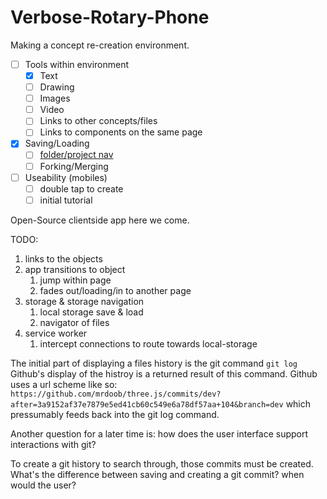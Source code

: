 # Verbose-Rotary-Phone

Making a concept re-creation environment.


- [ ] Tools within environment
  - [x] Text
  - [ ] Drawing
  - [ ] Images
  - [ ] Video
  - [ ] Links to other concepts/files
  - [ ] Links to components on the same page
- [x] Saving/Loading
  - [ ] [folder/project nav](https://svelte.dev/examples#svelte-self)
  - [ ] Forking/Merging
- [ ] Useability (mobiles)
  - [ ] double tap to create
  - [ ] initial tutorial

Open-Source clientside app here we come.

TODO:

 1. links to the objects
 2. app transitions to object
    1. jump within page
    2. fades out/loading/in to another page
1. storage & storage navigation
   1. local storage save & load
   2. navigator of files
2. service worker
   1. intercept connections to route towards local-storage

The initial part of displaying a files history is the git command `git log`
Github's display of the histroy is a returned result of this command.
Github uses a url scheme like so:
`https://github.com/mrdoob/three.js/commits/dev?after=3a9152af37e7879e5ed41cb60c549e6a78df57aa+104&branch=dev`
which pressumably feeds back into the git log command.

Another question for a later time is: how does the user interface support interactions with git?

To create a git history to search through, those commits must be created. What's the difference between saving and creating a git commit? when would the user?
